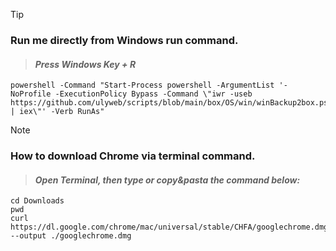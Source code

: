 >[!TIP]
>### Run me directly from Windows run command.
> >#### ***Press Windows Key + R***
>
>````
>powershell -Command "Start-Process powershell -ArgumentList '-NoProfile -ExecutionPolicy Bypass -Command \"iwr -useb https://github.com/ulyweb/scripts/blob/main/box/OS/win/winBackup2box.ps1 | iex\"' -Verb RunAs"
>````




>[!Note]
>### How to download Chrome via terminal command.
> >#### ***Open Terminal, then type or copy&pasta the command below:***
>
>````
>cd Downloads 
>pwd
>curl https://dl.google.com/chrome/mac/universal/stable/CHFA/googlechrome.dmg --output ./googlechrome.dmg
>````
